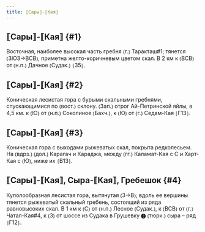 ```yaml
---
title: ⟦Сары⟧-⟦Кая⟧
---
```

## ⟦Сары⟧-⟦Кая⟧ {#1}

Восточная, наиболее высокая часть гребня ⦅г.⦆ Таракташ#1; тянется ⦅ЗЮЗ→ВСВ⦆, приметна желто-коричневым цветом скал. В 2 км к ⦅ВСВ⦆ от ⦅н.п.⦆ Дачное ⦅Судак.⦆ ⦃З5⦄.

## ⟦Сары⟧-⟦Кая⟧ {#2}

Коническая лесистая гора с бурыми скальными гребнями, спускающимися по ⦅вост.⦆ склону. ⦅Зап.⦆ отрог Ай-Петринской яйлы, в 4,5 км. к ⦅Ю⦆ от ⦅н.п.⦆ Соколиное ⦅Бахч.⦆, к ⦅Ю⦆ от ⦅г.⦆ Седам-Кая ⦃Г13⦄.

## ⟦Сары⟧-⟦Кая⟧ {#3}

Коническая гора с выходами рыжеватых скал, покрыта редколесьем. На ⦅вдрз.⦆ ⦅дол.⦆ Карагач и Караджа, между ⦅гг.⦆ Каламат-Кая с С и Харт-Кая с ⦅Ю⦆, ниже их ⦃В13⦄.

## ⟦Сары⟧-⟦Кая⟧, Сыра-⟦Кая⟧, Гребешок {#4}

Куполообразная лесистая гора, вытянутая ⦅З→В⦆; вдоль ее вершины тянется рыжеватый скальный гребень, состоящий из ряда равновысоких скал. В 1 км к ⦅С⦆ от ⦅н.п.⦆ Лесное ⦅Судак.⦆, к ⦅ВСВ⦆ от ⦅г.⦆ Чатал-Кая#4, к ⦅З⦆ от шоссе из Судака в Грушевку ❷ ⦅тюрк.⦆ сыра – ряд ⦃Г12⦄.
